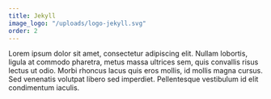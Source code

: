 ```yaml
---
title: Jekyll
image_logo: "/uploads/logo-jekyll.svg"
order: 2
---
```


Lorem ipsum dolor sit amet, consectetur adipiscing elit. Nullam lobortis, ligula at commodo pharetra, metus massa ultrices sem, quis convallis risus lectus ut odio. Morbi rhoncus lacus quis eros mollis, id mollis magna cursus. Sed venenatis volutpat libero sed imperdiet. Pellentesque vestibulum id elit condimentum iaculis.